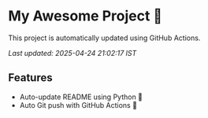 # My Awesome Project 🚀

This project is automatically updated using GitHub Actions.

_Last updated: 2025-04-24 21:02:17 IST_

## Features
- Auto-update README using Python 🐍
- Auto Git push with GitHub Actions 🤖
